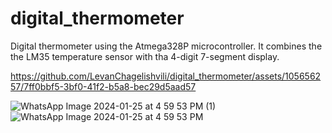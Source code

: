 # digital_thermometer
Digital thermometer using the Atmega328P microcontroller. It combines the the LM35 temperature sensor with tha 4-digit 7-segment display.


https://github.com/LevanChagelishvili/digital_thermometer/assets/105656257/7ff0bbf5-3bf0-41f2-b5a8-bec29d5aad57

![WhatsApp Image 2024-01-25 at 4 59 53 PM (1)](https://github.com/LevanChagelishvili/digital_thermometer/assets/105656257/0b506978-e8ac-4837-a619-2b571fc920ff)
![WhatsApp Image 2024-01-25 at 4 59 53 PM](https://github.com/LevanChagelishvili/digital_thermometer/assets/105656257/c1af96b5-de86-4bc3-879a-425ea644a7f5)
